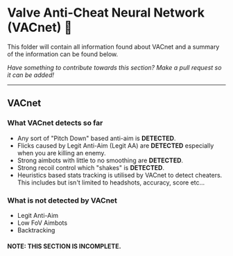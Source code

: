 # Valve Anti-Cheat Neural Network (VACnet) 🧠

This folder will contain all information found about VACnet and a summary of the information can be found below.

*Have something to contribute towards this section? Make a pull request so it can be added!* 
***

## VACnet

### What VACnet detects so far 
  
  
* Any sort of "Pitch Down" based anti-aim is **DETECTED**.
* Flicks caused by Legit Anti-Aim (Legit AA) are **DETECTED** especially when you are killing an enemy.
* Strong aimbots with little to no smoothing are **DETECTED**.
* Strong recoil control which "shakes" is **DETECTED**.
* Heuristics based stats tracking is utilised by VACnet to detect cheaters. This includes but isn't limited to headshots, accuracy, score etc...




### What is not detected by VACnet

* Legit Anti-Aim
* Low FoV Aimbots
* Backtracking






#### NOTE: THIS SECTION IS INCOMPLETE.
